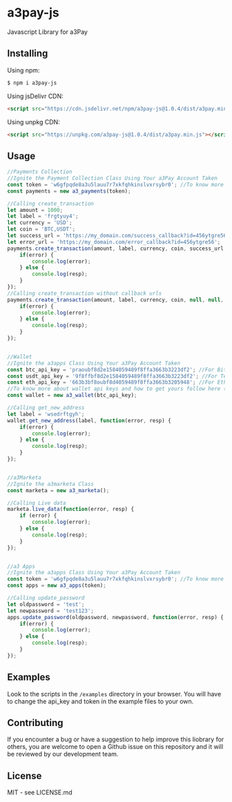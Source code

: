 # a3pay-js
Javascript Library for a3Pay


## Installing

Using npm:

```bash
$ npm i a3pay-js
```

Using jsDelivr CDN:

```html
<script src="https://cdn.jsdelivr.net/npm/a3pay-js@1.0.4/dist/a3pay.min.js"></script>
```

Using unpkg CDN:

```html
<script src="https://unpkg.com/a3pay-js@1.0.4/dist/a3pay.min.js"></script>
```

## Usage
```js
//Payments Collection
//Ignite the Payment Collection Class Using Your a3Pay Account Taken
const token = 'w6gfpqde8a3u5lauu7r7xkfqhkinslvxrsybr0'; //To know more about tokens and how to get yours follow here (https://a3pay.co/docs/#access_token)
const payments = new a3_payments(token);

//Calling create_transaction
let amount = 1000;
let label = 'frgtyuy4';
let currency = 'USD';
let coin = 'BTC,USDT';
let success_url = 'https://my_domain.com/success_callback?id=456ytgre56';
let error_url = 'https://my_domain.com/error_callback?id=456ytgre56';
payments.create_transaction(amount, label, currency, coin, success_url, error_url, function(error, resp) {
    if(error) {
        console.log(error);
    } else {
        console.log(resp);
    }
});
//Calling create_transaction without callback urls
payments.create_transaction(amount, label, currency, coin, null, null, function(error, resp) {
    if(error) {
        console.log(error);
    } else {
        console.log(resp);
    }
});


//Wallet
//Ignite the a3apps Class Using Your a3Pay Account Taken
const btc_api_key = 'praoubf8d2e1584059489f8ffa3663b3223df2'; //For Bitcoin
const usdt_api_key = '9f8ffbf8d2e1584059489f8ffa3663b3223df2'; //For Tether USDT
const eth_api_key = '663b3bf8oubf8d4059489f8ffa3663b3205948'; //For Ethereum
//To know more about wallet api keys and how to get yours follow here (https://a3pay.co/docs/#api_key)
const wallet = new a3_wallet(btc_api_key);

//Calling get_new_address
let label = 'wsedrftgyh';
wallet.get_new_address(label, function(error, resp) {
    if(error) {
        console.log(error);
    } else {
        console.log(resp);
    }
});


//a3Marketa
//Ignite the a3marketa Class
const marketa = new a3_marketa();

//Calling Live data
marketa.live_data(function(error, resp) {
    if (error) {
        console.log(error);
    } else {
        console.log(resp);
    }
});


//a3 Apps
//Ignite the a3apps Class Using Your a3Pay Account Taken
const token = 'w6gfpqde8a3u5lauu7r7xkfqhkinslvxrsybr0'; //To know more about tokens and how to get yours follow here (https://a3pay.co/docs/#access_token)
const apps = new a3_apps(token);

//Calling update_password
let oldpassword = 'test';
let newpassword = 'test123';
apps.update_password(oldpassword, newpassword, function(error, resp) {
    if(error) {
        console.log(error);
    } else {
        console.log(resp);
    }
});


```


## Examples
Look to the scripts in the `/examples` directory in your browser. You will have to change the api_key and token in the example files to your own.


## Contributing
If you encounter a bug or have a suggestion to help improve this liobrary for others, you are welcome to open a Github issue on this repository and it will be reviewed by our development team.


## License
MIT - see LICENSE.md
